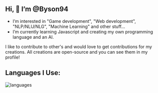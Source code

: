 ## Hi, 👋 I’m @Byson94

- I’m interested in "Game development", "Web development", "NLP/NLU/NLG", "Machine Learning" and other stuff...
- I’m currently learning Javascript and creating my own programming language and an AI.
  
I like to contribute to other's and would love to get contributions for my creations.
All creations are open-source and you can see them in my profile!

## Languages I Use:
![languages](https://github.com/user-attachments/assets/f4875f27-0472-419d-bdd1-0ef06d785a60)
